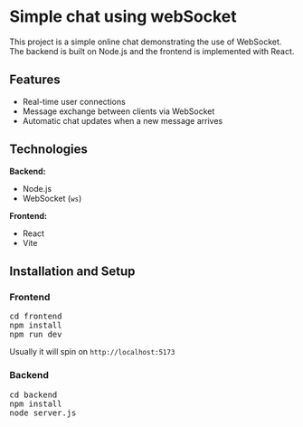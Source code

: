 # Simple chat using webSocket

This project is a simple online chat demonstrating the use of WebSocket.
The backend is built on Node.js and the frontend is implemented with React.

## Features
- Real-time user connections
- Message exchange between clients via WebSocket
- Automatic chat updates when a new message arrives

## Technologies
**Backend:**
- Node.js
- WebSocket (`ws`)

**Frontend:**
- React
- Vite

## Installation and Setup

### Frontend
<pre>
cd frontend
npm install
npm run dev
</pre>
Usually it will spin on `http://localhost:5173`

### Backend
<pre>
cd backend
npm install
node server.js
</pre>
